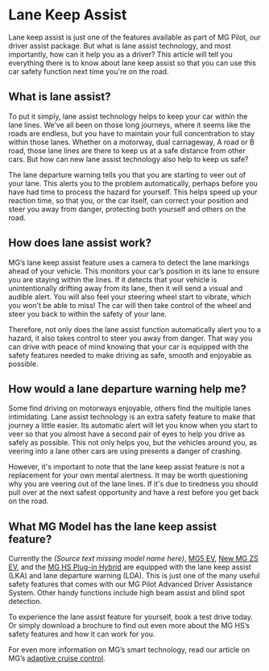 # Lane Keep Assist

Lane keep assist is just one of the features available as part of MG Pilot, our driver assist package. But what is lane assist technology, and most importantly, how can it help you as a driver? This article will tell you everything there is to know about lane keep assist so that you can use this car safety function next time you're on the road.

## What is lane assist?

To put it simply, lane assist technology helps to keep your car within the lane lines. We’ve all been on those long journeys, where it seems like the roads are endless, but you have to maintain your full concentration to stay within those lanes. Whether on a motorway, dual carriageway, A road or B road, those lane lines are there to keep us at a safe distance from other cars. But how can new lane assist technology also help to keep us safe?

The lane departure warning tells you that you are starting to veer out of your lane. This alerts you to the problem automatically, perhaps before you have had time to process the hazard for yourself. This helps speed up your reaction time, so that you, or the car itself, can correct your position and steer you away from danger, protecting both yourself and others on the road.

## How does lane assist work?

MG’s lane keep assist feature uses a camera to detect the lane markings ahead of your vehicle. This monitors your car’s position in its lane to ensure you are staying within the lines. If it detects that your vehicle is unintentionally drifting away from its lane, then it will send a visual and audible alert. You will also feel your steering wheel start to vibrate, which you won't be able to miss! The car will then take control of the wheel and steer you back to within the safety of your lane.

Therefore, not only does the lane assist function automatically alert you to a hazard, it also takes control to steer you away from danger. That way you can drive with peace of mind knowing that your car is equipped with the safety features needed to make driving as safe, smooth and enjoyable as possible.

## How would a lane departure warning help me?

Some find driving on motorways enjoyable, others find the multiple lanes intimidating. Lane assist technology is an extra safety feature to make that journey a little easier. Its automatic alert will let you know when you start to veer so that you almost have a second pair of eyes to help you drive as safely as possible. This not only helps you, but the vehicles around you, as veering into a lane other cars are using presents a danger of crashing.

However, it's important to note that the lane keep assist feature is not a replacement for your own mental alertness. It may be worth questioning why you are veering out of the lane lines. If it's due to tiredness you should pull over at the next safest opportunity and have a rest before you get back on the road.

## What MG Model has the lane keep assist feature?

Currently the _(Source text missing model name here)_, [MG5 EV](https://www.mg.co.uk/new-cars/mg5-ev. "MG5 EV"), [New MG ZS EV](https://www.mg.co.uk/new-cars/mg-zs-ev "MG ZS EV"), and the [MG HS Plug-in Hybrid](https://www.mg.co.uk/new-cars/old-mg-hs-plug-in-hybrid "MG HS Plug-in Hybrid") are equipped with the lane keep assist (LKA) and lane departure warning (LDA). This is just one of the many useful safety features that comes with our MG Pilot Advanced Driver Assistance System. Other handy functions include high beam assist and blind spot detection.

To experience the lane assist feature for yourself, book a test drive today. Or simply download a brochure to find out even more about the MG HS’s safety features and how it can work for you.

For even more information on MG’s smart technology, read our article on MG’s [adaptive cruise control](https://www.mg.co.uk/blog/understanding-adaptive-cruise-control "Understanding Adaptive Cruise Control").